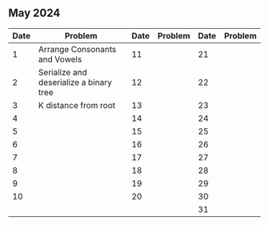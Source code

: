 ## May 2024

| Date | Problem                                 | Date | Problem | Date | Problem |
| ---- | --------------------------------------- | ---- | ------- | ---- | ------- |
| 1    | Arrange Consonants and Vowels           | 11   |         | 21   |         |
| 2    | Serialize and deserialize a binary tree | 12   |         | 22   |         |
| 3    | K distance from root                    | 13   |         | 23   |         |
| 4    |                                         | 14   |         | 24   |         |
| 5    |                                         | 15   |         | 25   |         |
| 6    |                                         | 16   |         | 26   |         |
| 7    |                                         | 17   |         | 27   |         |
| 8    |                                         | 18   |         | 28   |         |
| 9    |                                         | 19   |         | 29   |         |
| 10   |                                         | 20   |         | 30   |         |
|      |                                         |      |         | 31   |         |
